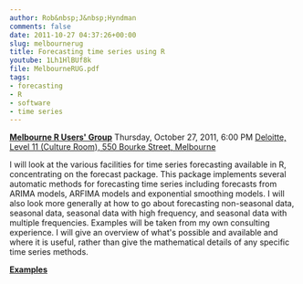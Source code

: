 ```yaml
---
author: Rob&nbsp;J&nbsp;Hyndman
comments: false
date: 2011-10-27 04:37:26+00:00
slug: melbournerug
title: Forecasting time series using R
youtube: 1Lh1HlBUf8k
file: MelbourneRUG.pdf
tags:
- forecasting
- R
- software
- time series
---
```


[**Melbourne R Users' Group**](http://www.meetup.com/MelbURN-Melbourne-Users-of-R-Network/events/30544191/)
Thursday, October 27, 2011, 6:00 PM
[Deloitte, Level 11 (Culture Room), 550 Bourke Street, Melbourne](http://maps.google.com/maps?q=Level+11%2C+550+Bourke+Street%2C+Melbourne)

I will look at the various facilities for time series forecasting available in R, concentrating on the forecast package. This package implements several automatic methods for forecasting time series including forecasts from ARIMA models, ARFIMA models and exponential smoothing models. I will also look more generally at how to go about forecasting non-seasonal data, seasonal data, seasonal data with high frequency, and seasonal data with multiple frequencies. Examples will be taken from my own consulting experience. I will give an overview of what's possible and available and where it is useful, rather than give the mathematical details of any specific time series methods.

**[Examples](/talks/MelbourneRUGexamples.R)**


